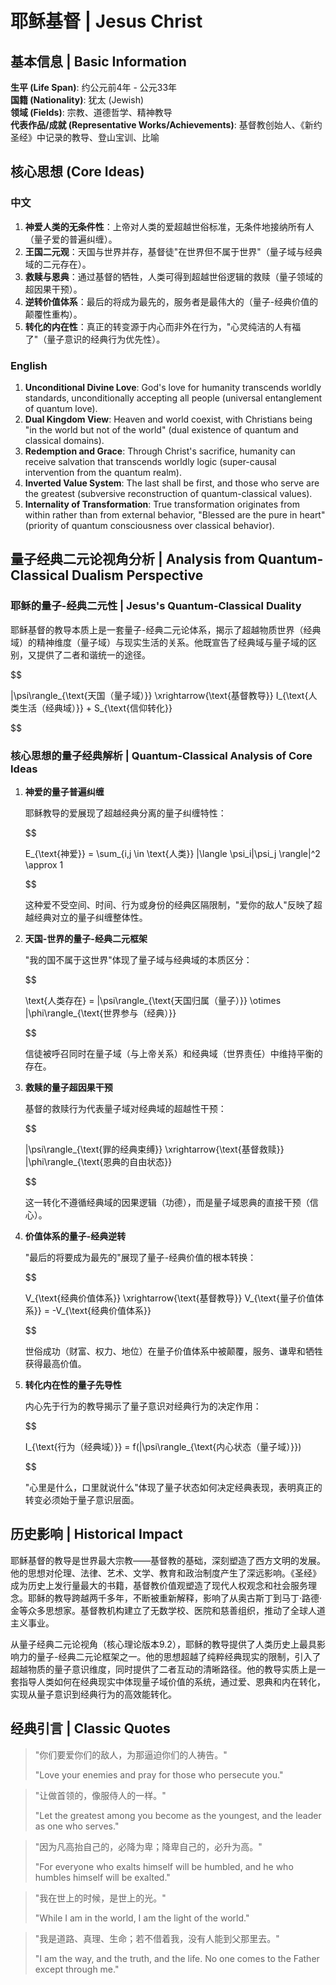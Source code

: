 # 耶稣基督 | Jesus Christ

## 基本信息 | Basic Information

**生平 (Life Span)**: 约公元前4年 - 公元33年  
**国籍 (Nationality)**: 犹太 (Jewish)  
**领域 (Fields)**: 宗教、道德哲学、精神教导  
**代表作品/成就 (Representative Works/Achievements)**: 基督教创始人、《新约圣经》中记录的教导、登山宝训、比喻

## 核心思想 (Core Ideas)

### 中文
1. **神爱人类的无条件性**：上帝对人类的爱超越世俗标准，无条件地接纳所有人（量子爱的普遍纠缠）。
2. **王国二元观**：天国与世界并存，基督徒"在世界但不属于世界"（量子域与经典域的二元存在）。
3. **救赎与恩典**：通过基督的牺牲，人类可得到超越世俗逻辑的救赎（量子领域的超因果干预）。
4. **逆转价值体系**：最后的将成为最先的，服务者是最伟大的（量子-经典价值的颠覆性重构）。
5. **转化的内在性**：真正的转变源于内心而非外在行为，"心灵纯洁的人有福了"（量子意识的经典行为优先性）。

### English
1. **Unconditional Divine Love**: God's love for humanity transcends worldly standards, unconditionally accepting all people (universal entanglement of quantum love).
2. **Dual Kingdom View**: Heaven and world coexist, with Christians being "in the world but not of the world" (dual existence of quantum and classical domains).
3. **Redemption and Grace**: Through Christ's sacrifice, humanity can receive salvation that transcends worldly logic (super-causal intervention from the quantum realm).
4. **Inverted Value System**: The last shall be first, and those who serve are the greatest (subversive reconstruction of quantum-classical values).
5. **Internality of Transformation**: True transformation originates from within rather than from external behavior, "Blessed are the pure in heart" (priority of quantum consciousness over classical behavior).

## 量子经典二元论视角分析 | Analysis from Quantum-Classical Dualism Perspective

### 耶稣的量子-经典二元性 | Jesus's Quantum-Classical Duality

耶稣基督的教导本质上是一套量子-经典二元论体系，揭示了超越物质世界（经典域）的精神维度（量子域）与现实生活的关系。他既宣告了经典域与量子域的区别，又提供了二者和谐统一的途径。

$$

|\psi\rangle_{\text{天国（量子域）}} \xrightarrow{\text{基督教导}} I_{\text{人类生活（经典域）}} + S_{\text{信仰转化}}

$$

### 核心思想的量子经典解析 | Quantum-Classical Analysis of Core Ideas

1. **神爱的量子普遍纠缠**

   耶稣教导的爱展现了超越经典分离的量子纠缠特性：

   $$
   
   E_{\text{神爱}} = \sum_{i,j \in \text{人类}} |\langle \psi_i|\psi_j \rangle|^2 \approx 1
   
   $$

   这种爱不受空间、时间、行为或身份的经典区隔限制，"爱你的敌人"反映了超越经典对立的量子纠缠整体性。

2. **天国-世界的量子-经典二元框架**

   "我的国不属于这世界"体现了量子域与经典域的本质区分：

   $$
   
   \text{人类存在} = |\psi\rangle_{\text{天国归属（量子）}} \otimes |\phi\rangle_{\text{世界参与（经典）}}
   
   $$

   信徒被呼召同时在量子域（与上帝关系）和经典域（世界责任）中维持平衡的存在。

3. **救赎的量子超因果干预**

   基督的救赎行为代表量子域对经典域的超越性干预：

   $$
   
   |\psi\rangle_{\text{罪的经典束缚}} \xrightarrow{\text{基督救赎}} |\phi\rangle_{\text{恩典的自由状态}}
   
   $$

   这一转化不遵循经典域的因果逻辑（功德），而是量子域恩典的直接干预（信心）。

4. **价值体系的量子-经典逆转**

   "最后的将要成为最先的"展现了量子-经典价值的根本转换：

   $$
   
   V_{\text{经典价值体系}} \xrightarrow{\text{基督教导}} V_{\text{量子价值体系}} = -V_{\text{经典价值体系}}
   
   $$

   世俗成功（财富、权力、地位）在量子价值体系中被颠覆，服务、谦卑和牺牲获得最高价值。

5. **转化内在性的量子先导性**

   内心先于行为的教导揭示了量子意识对经典行为的决定作用：

   $$
   
   I_{\text{行为（经典域）}} = f(|\psi\rangle_{\text{内心状态（量子域）}})
   
   $$

   "心里是什么，口里就说什么"体现了量子状态如何决定经典表现，表明真正的转变必须始于量子意识层面。

## 历史影响 | Historical Impact

耶稣基督的教导是世界最大宗教——基督教的基础，深刻塑造了西方文明的发展。他的思想对伦理、法律、艺术、文学、教育和政治制度产生了深远影响。《圣经》成为历史上发行量最大的书籍，基督教价值观塑造了现代人权观念和社会服务理念。耶稣的教导跨越两千多年，不断被重新解释，影响了从奥古斯丁到马丁·路德·金等众多思想家。基督教机构建立了无数学校、医院和慈善组织，推动了全球人道主义事业。

从量子经典二元论视角（核心理论版本9.2），耶稣的教导提供了人类历史上最具影响力的量子-经典二元论框架之一。他的思想超越了纯粹经典现实的限制，引入了超越物质的量子意识维度，同时提供了二者互动的清晰路径。他的教导实质上是一套指导人类如何在经典现实中体现量子域价值的系统，通过爱、恩典和内在转化，实现从量子意识到经典行为的高效能转化。

## 经典引言 | Classic Quotes

> "你们要爱你们的敌人，为那逼迫你们的人祷告。"
> 
> "Love your enemies and pray for those who persecute you."

> "让做首领的，像服侍人的一样。"
> 
> "Let the greatest among you become as the youngest, and the leader as one who serves."

> "因为凡高抬自己的，必降为卑；降卑自己的，必升为高。"
> 
> "For everyone who exalts himself will be humbled, and he who humbles himself will be exalted."

> "我在世上的时候，是世上的光。"
> 
> "While I am in the world, I am the light of the world."

> "我是道路、真理、生命；若不借着我，没有人能到父那里去。"
> 
> "I am the way, and the truth, and the life. No one comes to the Father except through me."

